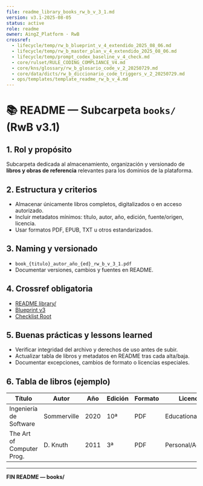 ```yaml
---
file: readme_library_books_rw_b_v_3_1.md
version: v3.1-2025-08-05
status: active
role: readme
owner: AingZ_Platform · RwB
crossref:
  - lifecycle/temp/rw_b_blueprint_v_4_extendido_2025_08_06.md
  - lifecycle/temp/rw_b_master_plan_v_4_extendido_2025_08_06.md
  - lifecycle/temp/prompt_codex_baseline_v_4_check.md
  - core/rulset/RULE_CODING_COMPLIANCE_V4.md
  - core/kns/glossary/rw_b_glosario_code_v_2_20250729.md
  - core/data/dicts/rw_b_diccionario_code_triggers_v_2_20250729.md
  - ops/templates/template_readme_rw_b_v_4.md
---
```


# 📚 README — Subcarpeta `books/` (RwB v3.1)

## 1. Rol y propósito
Subcarpeta dedicada al almacenamiento, organización y versionado de **libros y obras de referencia** relevantes para los dominios de la plataforma.

## 2. Estructura y criterios
- Almacenar únicamente libros completos, digitalizados o en acceso autorizado.
- Incluir metadatos mínimos: título, autor, año, edición, fuente/origen, licencia.
- Usar formatos PDF, EPUB, TXT u otros estandarizados.

## 3. Naming y versionado
- `book_{titulo}_autor_año_{ed}_rw_b_v_3_1.pdf`
- Documentar versiones, cambios y fuentes en README.

## 4. Crossref obligatoria
- [README library/](../readme_library_rw_b_v_3_1.md)
- [Blueprint v3](../../../blueprint_rw_b_platform_v_3_20250803.md)
- [Checklist Root](../../../checklist_root_rw_b_v_3_20250805.md)

## 5. Buenas prácticas y lessons learned
- Verificar integridad del archivo y derechos de uso antes de subir.
- Actualizar tabla de libros y metadatos en README tras cada alta/baja.
- Documentar excepciones, cambios de formato o licencias especiales.

## 6. Tabla de libros (ejemplo)

| Título                     | Autor           | Año | Edición | Formato | Licencia         | Estado   |
|---------------------------|-----------------|-----|---------|---------|------------------|----------|
| Ingeniería de Software    | Sommerville     | 2020| 10ª     | PDF     | Educational Use  | ✅       |
| The Art of Computer Prog. | D. Knuth        | 2011| 3ª      | PDF     | Personal/Academ. | ✅       |

---
**FIN README — books/**

